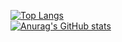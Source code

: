 [![Top Langs](https://github-readme-stats.vercel.app/api/top-langs/?username=erickramosxp)](https://github.com/anuraghazra/github-readme-stats)<br/>
[![Anurag's GitHub stats](https://github-readme-stats.vercel.app/api?username=erickramosxp&langs_count=8)](https://github.com/anuraghazra/github-readme-stats)
